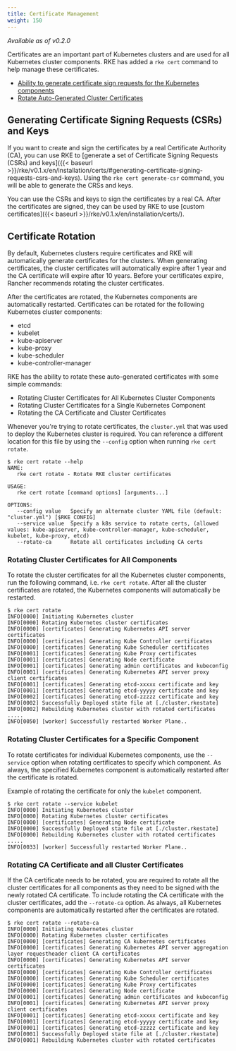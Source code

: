 ```yaml
---
title: Certificate Management
weight: 150
---
```


_Available as of v0.2.0_

Certificates are an important part of Kubernetes clusters and are used for all Kubernetes cluster components. RKE has added a `rke cert` command to help manage these certificates.

* [Ability to generate certificate sign requests for the Kubernetes components](#generating-certificate-signing-requests-csrs-and-keys)
* [Rotate Auto-Generated Cluster Certificates](#certifiate-rotation)

## Generating Certificate Signing Requests (CSRs) and Keys

If you want to create and sign the certificates by a real Certificate Authority (CA), you can use RKE to [generate a set of Certificate Signing Requests (CSRs) and keys]({{< baseurl >}}/rke/v0.1.x/en/installation/certs/#generating-certificate-signing-requests-csrs-and-keys). Using the `rke cert generate-csr` command, you will be able to generate the CRSs and keys.

You can use the CSRs and keys to sign the certificates by a real CA. After the certificates are signed, they can be used by RKE to use [custom certificates]({{< baseurl >}}/rke/v0.1.x/en/installation/certs/).

## Certificate Rotation

By default, Kubernetes clusters require certificates and RKE will automatically generate certificates for the clusters. When generating certificates, the cluster certificates will automatically expire after 1 year and the CA certificate will expire after 10 years. Before your certificates expire, Rancher recommends rotating the cluster certificates.

After the certificates are rotated, the Kubernetes components are automatically restarted. Certificates can be rotated for the following Kubernetes cluster components:

- etcd
- kubelet
- kube-apiserver
- kube-proxy
- kube-scheduler
- kube-controller-manager

RKE has the ability to rotate these auto-generated certificates with some simple commands:

* Rotating Cluster Certificates for All Kubernetes Cluster Components
* Rotating Cluster Certificates for a Single Kubernetes Component
* Rotating the CA Certificate and Cluster Certificates

Whenever you're trying to rotate certificates, the `cluster.yml` that was used to deploy the Kubernetes cluster is required. You can reference a different location for this file by using the `--config` option when running `rke cert rotate`.



```
$ rke cert rotate --help
NAME:
   rke cert rotate - Rotate RKE cluster certificates

USAGE:
   rke cert rotate [command options] [arguments...]

OPTIONS:
   --config value   Specify an alternate cluster YAML file (default: "cluster.yml") [$RKE_CONFIG]
   --service value  Specify a k8s service to rotate certs, (allowed values: kube-apiserver, kube-controller-manager, kube-scheduler, kubelet, kube-proxy, etcd)
   --rotate-ca      Rotate all certificates including CA certs
```

### Rotating Cluster Certificates for All Components

To rotate the cluster certificates for all the Kubernetes cluster components, run the following command, i.e. `rke cert rotate`. After all the cluster certificates are rotated, the Kubernetes components will automatically be restarted.

```
$ rke cert rotate
INFO[0000] Initiating Kubernetes cluster                
INFO[0000] Rotating Kubernetes cluster certificates     
INFO[0000] [certificates] Generating Kubernetes API server certificates
INFO[0000] [certificates] Generating Kube Controller certificates
INFO[0000] [certificates] Generating Kube Scheduler certificates
INFO[0001] [certificates] Generating Kube Proxy certificates
INFO[0001] [certificates] Generating Node certificate   
INFO[0001] [certificates] Generating admin certificates and kubeconfig
INFO[0001] [certificates] Generating Kubernetes API server proxy client certificates
INFO[0001] [certificates] Generating etcd-xxxxx certificate and key
INFO[0001] [certificates] Generating etcd-yyyyy certificate and key
INFO[0002] [certificates] Generating etcd-zzzzz certificate and key
INFO[0002] Successfully Deployed state file at [./cluster.rkestate]
INFO[0002] Rebuilding Kubernetes cluster with rotated certificates
.....
INFO[0050] [worker] Successfully restarted Worker Plane..
```

### Rotating Cluster Certificates for a Specific Component

To rotate certificates for individual Kubernetes components, use the `--service` option when rotating certificates to specify which component. As always, the specified Kubernetes component is automatically restarted after the certificate is rotated.

Example of rotating the certificate for only the `kubelet` component.

```
$ rke cert rotate --service kubelet
INFO[0000] Initiating Kubernetes cluster                
INFO[0000] Rotating Kubernetes cluster certificates     
INFO[0000] [certificates] Generating Node certificate   
INFO[0000] Successfully Deployed state file at [./cluster.rkestate]
INFO[0000] Rebuilding Kubernetes cluster with rotated certificates
.....
INFO[0033] [worker] Successfully restarted Worker Plane..
```

### Rotating CA Certificate and all Cluster Certificates

If the CA certificate needs to be rotated, you are required to rotate all the cluster certificates for all components as they need to be signed with the newly rotated CA certificate. To include rotating the CA certificate with the cluster certificates, add the `--rotate-ca` option. As always, all Kubernetes components are automatically restarted after the certificates are rotated.


```
$ rke cert rotate --rotate-ca      
INFO[0000] Initiating Kubernetes cluster                
INFO[0000] Rotating Kubernetes cluster certificates     
INFO[0000] [certificates] Generating CA kubernetes certificates
INFO[0000] [certificates] Generating Kubernetes API server aggregation layer requestheader client CA certificates
INFO[0000] [certificates] Generating Kubernetes API server certificates
INFO[0000] [certificates] Generating Kube Controller certificates
INFO[0000] [certificates] Generating Kube Scheduler certificates
INFO[0000] [certificates] Generating Kube Proxy certificates
INFO[0000] [certificates] Generating Node certificate   
INFO[0001] [certificates] Generating admin certificates and kubeconfig
INFO[0001] [certificates] Generating Kubernetes API server proxy client certificates
INFO[0001] [certificates] Generating etcd-xxxxx certificate and key
INFO[0001] [certificates] Generating etcd-yyyyy certificate and key
INFO[0001] [certificates] Generating etcd-zzzzz certificate and key
INFO[0001] Successfully Deployed state file at [./cluster.rkestate]
INFO[0001] Rebuilding Kubernetes cluster with rotated certificates
```
